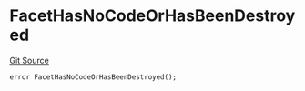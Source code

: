# FacetHasNoCodeOrHasBeenDestroyed
[Git Source](https://github.com/thrackle-io/tron/blob/845c12315ef4ac1a6cc2b1c3212b2b372da974eb/src/client/token/handler/diamond/HandlerDiamond.sol)


```solidity
error FacetHasNoCodeOrHasBeenDestroyed();
```

